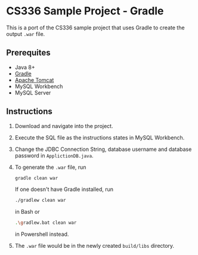 # CS336 Sample Project - Gradle

This is a port of the CS336 sample project that uses Gradle to create the output `.war` file.

## Prerequites

-  Java 8+
-  [Gradle](https://gradle.org/)
-  [Apache Tomcat](http://tomcat.apache.org/)
-  MySQL Workbench
-  MySQL Server

## Instructions

1. Download and navigate into the project.
2. Execute the SQL file as the instructions states in MySQL Workbench.
3. Change the JDBC Connection String, database username and database password in `ApplictionDB.java`.
4. To generate the `.war` file, run

   ```sh
   gradle clean war
   ```

   If one doesn't have Gradle installed, run

   ```sh
   ./gradlew clean war
   ```

   in Bash or

   ```sh
   .\gradlew.bat clean war
   ```

   in Powershell instead.

5. The `.war` file would be in the newly created `build/libs` directory.
